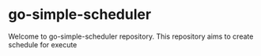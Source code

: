 
# go-simple-scheduler
Welcome to go-simple-scheduler repository. This repository aims to create schedule for execute 